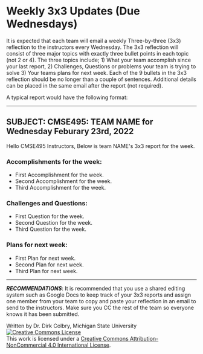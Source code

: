 # Weekly 3x3 Updates (Due Wednesdays)

It is expected that each team will email a weekly Three-by-three (3x3) reflection to the instructors every Wednesday. The 3x3 reflection will consist of three major topics with exactly three bullet points in each topic (not 2 or 4). The three topics include;  1) What your team accomplish since your last report, 2) Challenges, Questions or problems your team is trying to solve  3) Your teams plans for next week.   Each of the 9 bullets in the 3x3 reflection should be no longer than a couple of sentences. Additional details can be placed in the same email after the report (not required). 

A typical report would have the following format:

---

## SUBJECT: CMSE495: TEAM NAME for Wednesday Feburary 23rd, 2022

Hello CMSE495 Instructors,
Below is team NAME's 3x3 report for the week.

### Accomplishments for the week:
* First Accomplishment for the week. 
* Second Accomplishment for the week.
* Third Accomplishment for the week.
    
### Challenges and Questions:
* First Question for the week.
* Second Question for the week. 
* Third Question for the week. 
    
### Plans for next week:
* First Plan for next week.
* Second Plan for next week.
* Third Plan for next week.

----

**_RECOMMENDATIONS_**:  It is recommended that you use a shared editing system such as Google Docs to keep track of your 3x3 reports and assign one member from your team to copy and paste your reflection in an email to send to the instructors. Make sure you CC the rest of the team so everyone knows it has been submitted.  

Written by Dr. Dirk Colbry, Michigan State University
<a rel="license" href="http://creativecommons.org/licenses/by-nc/4.0/"><img alt="Creative Commons License" style="border-width:0" src="https://i.creativecommons.org/l/by-nc/4.0/88x31.png" /></a><br />This work is licensed under a <a rel="license" href="http://creativecommons.org/licenses/by-nc/4.0/">Creative Commons Attribution-NonCommercial 4.0 International License</a>.
